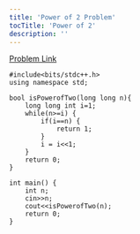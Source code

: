 ```yaml
---
title: 'Power of 2 Problem'
tocTitle: 'Power of 2'
description: ''
---
```


[Problem Link](https://practice.geeksforgeeks.org/problems/power-of-2/0)

```clike
#include<bits/stdc++.h>
using namespace std;

bool isPowerofTwo(long long n){ 
    long long int i=1;
    while(n>=i) {
        if(i==n) {
            return 1;
        }
        i = i<<1;
    }
    return 0;
}

int main() {
    int n;
    cin>>n;
    cout<<isPowerofTwo(n);
    return 0;
}
```